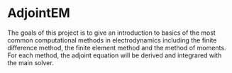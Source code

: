 # AdjointEM
The goals of this project is to give an introduction to basics of the most common computational methods 
in electrodynamics including the finite difference method, the finite element method and the method of moments.
For each method, the adjoint  equation will be derived and integrared with the main solver.
